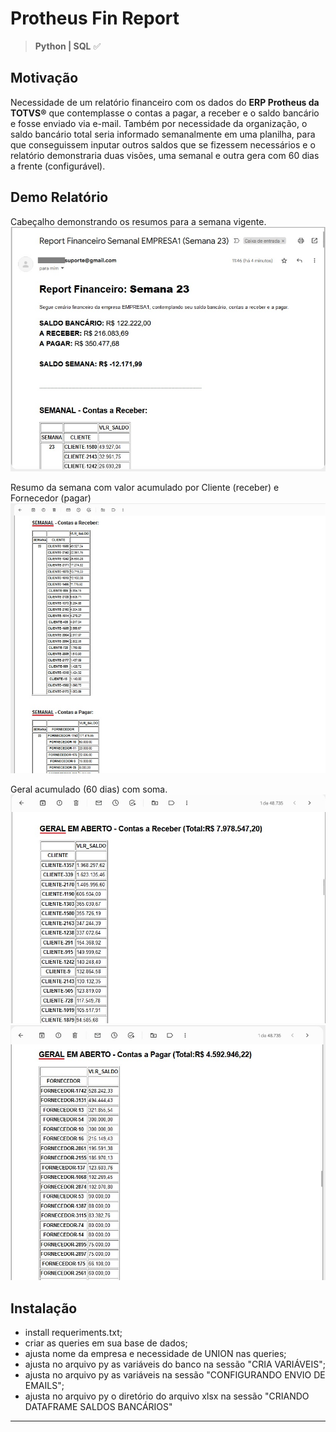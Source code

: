 # Protheus Fin Report
> **Python | SQL** :white_check_mark: 



## Motivação 
Necessidade de um relatório financeiro com os dados do **ERP Protheus da TOTVS®** que contemplasse o contas a pagar, a receber e o saldo bancário e fosse enviado via e-mail.
Também por necessidade da organização, o saldo bancário total seria informado semanalmente em uma planilha, para que conseguissem inputar outros saldos que se fizessem necessários e o relatório demonstraria duas visões, uma semanal e outra gera com 60 dias a frente (configurável).



## Demo Relatório

Cabeçalho demonstrando os resumos para a semana vigente.
![report-01](report-01.jpg)

Resumo da semana com valor acumulado por Cliente (receber) e Fornecedor (pagar)
![report-02](report-02.jpg)

Geral acumulado (60 dias) com soma.
![report-03](report-03.jpg)
![report-04](report-04.jpg)


## Instalação
* install requeriments.txt;
* criar as queries em sua base de dados;
* ajusta nome da empresa e necessidade de UNION nas queries;
* ajusta no arquivo py as variáveis do banco na sessão "CRIA VARIÁVEIS";
* ajusta no arquivo py as variáveis na sessão "CONFIGURANDO ENVIO DE EMAILS";
* ajusta no arquivo py o diretório do arquivo xlsx na sessão "CRIANDO DATAFRAME SALDOS BANCÁRIOS"



---
